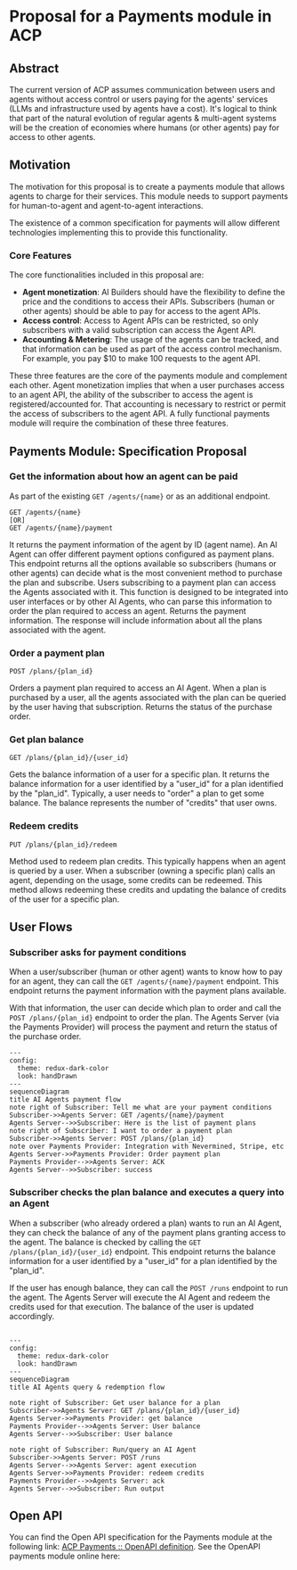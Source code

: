 # Proposal for a Payments module in ACP

## Abstract

The current version of ACP assumes communication between users and agents without access control or
users paying for the agents' services (LLMs and infrastructure used by agents have a
cost). It's logical to think that part of the natural evolution of regular agents & multi-agent
systems will be the creation of economies where humans (or other agents) pay for access to other
agents.

## Motivation

The motivation for this proposal is to create a payments module that allows agents to charge for
their services. This module needs to support payments for human-to-agent and agent-to-agent
interactions.

The existence of a common specification for payments will allow different technologies implementing
this to provide this functionality.

### Core Features

The core functionalities included in this proposal are:

- **Agent monetization**: AI Builders should have the flexibility to define the price and the
  conditions to access their APIs. Subscribers (human or other agents) should be able to pay for
  access to the agent APIs.
- **Access control**: Access to Agent APIs can be restricted, so only subscribers with a valid
  subscription can access the Agent API.
- **Accounting & Metering**: The usage of the agents can be tracked, and that information can be
  used as part of the access control mechanism. For example, you pay $10 to make 100 requests to the
  agent API.

These three features are the core of the payments module and complement each other. Agent monetization
implies that when a user purchases access to an agent API, the ability of the subscriber to access
the agent is registered/accounted for. That accounting is necessary to restrict or permit the
access of subscribers to the agent API. A fully functional payments module will require the
combination of these three features.

## Payments Module: Specification Proposal

### Get the information about how an agent can be paid

As part of the existing `GET /agents/{name}` or as an additional endpoint.

```http
GET /agents/{name}
[OR]
GET /agents/{name}/payment
```

It returns the payment information of the agent by ID (agent name). An AI Agent can offer different
payment options configured as payment plans. This endpoint returns all the options available so
subscribers (humans or other agents) can decide what is the most convenient method to purchase the
plan and subscribe. Users subscribing to a payment plan can access the Agents associated with it.
This function is designed to be integrated into user interfaces or by other AI Agents, who can parse
this information to order the plan required to access an agent. Returns the payment information. The
response will include information about all the plans associated with the agent.

### Order a payment plan

```http
POST /plans/{plan_id}
```

Orders a payment plan required to access an AI Agent. When a plan is purchased by a user, all the
agents associated with the plan can be queried by the user having that subscription. Returns the
status of the purchase order.

### Get plan balance

```http
GET /plans/{plan_id}/{user_id}
```

Gets the balance information of a user for a specific plan. It returns the balance information for a
user identified by a "user_id" for a plan identified by the "plan_id". Typically, a user needs to
"order" a plan to get some balance. The balance represents the number of "credits" that user owns.

### Redeem credits

```http
PUT /plans/{plan_id}/redeem
```

Method used to redeem plan credits. This typically happens when an agent is queried by a user. When
a subscriber (owning a specific plan) calls an agent, depending on the usage, some credits can be
redeemed. This method allows redeeming these credits and updating the balance of credits of the user
for a specific plan.

## User Flows

### Subscriber asks for payment conditions

When a user/subscriber (human or other agent) wants to know how to pay for an agent, they can call the
`GET /agents/{name}/payment` endpoint. This endpoint returns the payment information with the
payment plans available.

With that information, the user can decide which plan to order and call the `POST /plans/{plan_id}`
endpoint to order the plan. The Agents Server (via the Payments Provider) will process the payment
and return the status of the purchase order.

```mermaid
---
config:
  theme: redux-dark-color
  look: handDrawn
---
sequenceDiagram
title AI Agents payment flow
note right of Subscriber: Tell me what are your payment conditions
Subscriber->>Agents Server: GET /agents/{name}/payment
Agents Server-->>Subscriber: Here is the list of payment plans
note right of Subscriber: I want to order a payment plan
Subscriber->>Agents Server: POST /plans/{plan_id}
note over Payments Provider: Integration with Nevermined, Stripe, etc
Agents Server->>Payments Provider: Order payment plan
Payments Provider-->>Agents Server: ACK
Agents Server-->>Subscriber: success

```

### Subscriber checks the plan balance and executes a query into an Agent

When a subscriber (who already ordered a plan) wants to run an AI Agent, they can check the balance of
any of the payment plans granting access to the agent. The balance is checked by calling the
`GET /plans/{plan_id}/{user_id}` endpoint. This endpoint returns the balance information for a user
identified by a "user_id" for a plan identified by the "plan_id".

If the user has enough balance, they can call the `POST /runs` endpoint to run the agent. The Agents
Server will execute the AI Agent and redeem the credits used for that execution. The balance of the
user is updated accordingly.

```mermaid

---
config:
  theme: redux-dark-color
  look: handDrawn
---
sequenceDiagram
title AI Agents query & redemption flow

note right of Subscriber: Get user balance for a plan
Subscriber->>Agents Server: GET /plans/{plan_id}/{user_id}
Agents Server->>Payments Provider: get balance
Payments Provider-->>Agents Server: User balance
Agents Server-->>Subscriber: User balance

note right of Subscriber: Run/query an AI Agent
Subscriber->>Agents Server: POST /runs
Agents Server-->>Agents Server: agent execution
Agents Server->>Payments Provider: redeem credits
Payments Provider-->>Agents Server: ack
Agents Server-->>Subscriber: Run output

```

## Open API

You can find the Open API specification for the Payments module at the following link:
[ACP Payments :: OpenAPI definition](acp_payments_openapi.yaml). See the OpenAPI payments module
online here:
